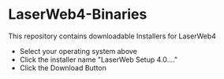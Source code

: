 # LaserWeb4-Binaries

This repository contains downloadable Installers for LaserWeb4

- Select your operating system above
- Click the installer name "LaserWeb Setup 4.0...." 
- Click the Download Button



